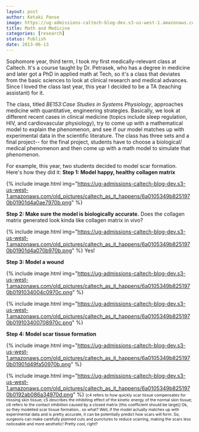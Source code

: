 ```yaml
---
layout: post
author: Ketaki Panse
image: https://ug-admissions-caltech-blog-dev.s3-us-west-1.amazonaws.com/old_pictures/caltech_as_it_happens/6a0105349b8251970b0192ab086e5e970d.png
title: Math and Medicine
categories: [research]
status: Publish
date: 2013-06-13
---
```


Sophomore year, third term, I took my first medically-relevant class at Caltech. It's a course taught by Dr. Petrasek, who has a degree in medicine and later got a PhD in applied math at Tech, so it's a class that deviates from the basic sciences to look at clinical research and medical advances. Since I loved the class last year, this year I decided to be a TA (teaching assistant) for it.

The class, titled *BE153:Case Studies in Systems Physiology*, approaches medicine with quantitative, engineering strategies. Basically, we look at different recent cases in clinical medicine (topics include sleep regulation, HIV, and cardiovascular physiology), try to come up with a mathematical model to explain the phenomenon, and see if our model matches up with experimental data in the scientific literature. The class has three sets and a final project-- for the final project, students have to choose a biological/ medical phenomenon and then come up with a math model to simulate that phenomenon.

For example, this year, two students decided to model scar formation. Here's how they did it:
**Step 1: Model happy, healthy collagen matrix**


{% include image.html img="https://ug-admissions-caltech-blog-dev.s3-us-west-1.amazonaws.com/old_pictures/caltech_as_it_happens/6a0105349b8251970b01901d4a0ae7970b.png" %}

**Step 2: Make sure the model is biologically accurate.** Does the collagen matrix generated look kinda like collagen matrix in vivo?


{% include image.html img="https://ug-admissions-caltech-blog-dev.s3-us-west-1.amazonaws.com/old_pictures/caltech_as_it_happens/6a0105349b8251970b01901d4a070b970b.png" %}
Yes!

**Step 3: Model a wound**


{% include image.html img="https://ug-admissions-caltech-blog-dev.s3-us-west-1.amazonaws.com/old_pictures/caltech_as_it_happens/6a0105349b8251970b0191034004c0970c.png" %}


{% include image.html img="https://ug-admissions-caltech-blog-dev.s3-us-west-1.amazonaws.com/old_pictures/caltech_as_it_happens/6a0105349b8251970b019103400708970c.png" %}

**Step 4: Model scar tissue formation**


{% include image.html img="https://ug-admissions-caltech-blog-dev.s3-us-west-1.amazonaws.com/old_pictures/caltech_as_it_happens/6a0105349b8251970b01901d49fa50970b.png" %}

{% include image.html img="https://ug-admissions-caltech-blog-dev.s3-us-west-1.amazonaws.com/old_pictures/caltech_as_it_happens/6a0105349b8251970b0192ab086a34970d.png" %}
<span style="font-size: 8pt;">[c4 refers to how quickly scar tissue
compensates for missing skin tissue; c5 describes
the inhibiting effect of the kinetic energy of the normal skin tissue; c6 refers to the contact inhibition caused
by a closed matrix (this coefficient should be large)]
<span style="font-size: 8pt;">
Ok, so they modelled scar tissue formation.. so what? 
Well, if the model actually matches up with experimental data and is pretty accurate, it can be potentially predict how scars will form. So, surgeons can make carefully planned cuts and punctures to reduce scarring, making the scars less noticeable and more aesthetic!
Pretty cool, right?
